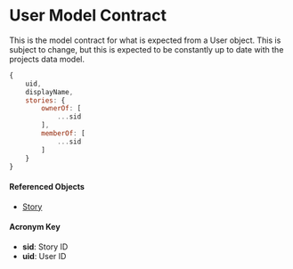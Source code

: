 # User Model Contract
This is the model contract for what is expected from a User object. This is
subject to change, but this is expected to be constantly up to date with the projects data model.


```javascript
{
    uid,
    displayName,
    stories: {
        ownerOf: [
            ...sid
        ],
        memberOf: [
            ...sid
        ]
    }   
}
```

#### Referenced Objects
- [Story](./story-model-contract.md)

#### Acronym Key
- **sid**: Story ID
- **uid**: User ID
